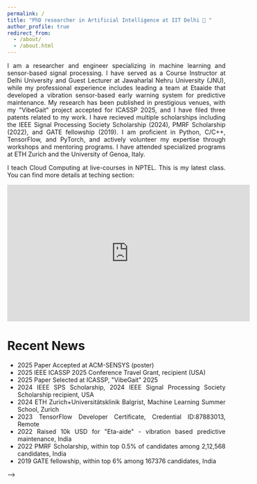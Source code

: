 ```yaml
---
permalink: /
title: "PhD researcher in Artificial Intelligence at IIT Delhi 🤖 "
author_profile: true
redirect_from: 
  - /about/
  - /about.html
---
```

<div style="text-align: justify;"> <p> I am a researcher and engineer specializing in machine learning and sensor-based signal processing. I have served as a Course Instructor at Delhi University and Guest Lecturer at Jawaharlal Nehru University (JNU), while my professional experience includes leading a team at Etaaide that developed a vibration sensor-based early warning system for predictive maintenance. My research has been published in prestigious venues, with my "VibeGait" project accepted for ICASSP 2025, and I have filed three patents related to my work. I have recieved multiple scholarships including the IEEE Signal Processing Society Scholarship (2024), PMRF Scholarship (2022), and GATE fellowship (2019). I am proficient in Python, C/C++, TensorFlow, and PyTorch, and actively volunteer my expertise through workshops and mentoring programs. I have attended specialized programs at ETH Zurich and the University of Genoa, Italy. </p>

<!-- # Research Visit Map -->

<p>I teach Cloud Computing at live-courses in NPTEL. This is my latest class. You can find more details at teching section:</p>
<iframe width="560" height="315" src="https://www.youtube.com/embed/o9_QVS65WL0" frameborder="0" allow="accelerometer; autoplay; clipboard-write; encrypted-media; gyroscope; picture-in-picture" allowfullscreen></iframe>

<h1>Recent News</h1>
<ul>
  <li>2025 Paper Accepted at ACM-SENSYS (poster)</li>
  <li>2025 IEEE ICASSP 2025 Conference Travel Grant, recipient (USA)</li>
  <li>2025 Paper Selected at ICASSP, "VibeGait" 2025</li>
  <li>2024 IEEE SPS Scholarship, 2024 IEEE Signal Processing Society Scholarship recipient, USA</li>
  <li>2024 ETH Zurich+Universitätsklinik Balgrist, Machine Learning Summer School, Zurich</li>
  <li>2023 TensorFlow Developer Certificate, Credential ID:87883013, Remote</li>
  <li>2022 Raised 10k USD for "Eta-aide" - vibration based predictive maintenance, India</li>
  <li>2022 PMRF Scholarship, within top 0.5% of candidates among 2,12,568 candidates, India</li>
  <li>2019 GATE fellowship, within top 6% among 167376 candidates, India</li>
</ul>

<!-- <p>This Map represents all the places I have visited to present my research</p>
<iframe src="/talkmap/map.html" height="500" width="500" style="border:none;"></iframe> -->

<!-- <iframe src="leaflet_debug.html" width="100%" height="600" style="border: none;"></iframe> -->

<!-- This is the front page of a website that is powered by the [Academic Pages template](https://github.com/academicpages/academicpages.github.io) and hosted on GitHub pages. [GitHub pages](https://pages.github.com) is a free service in which websites are built and hosted from code and data stored in a GitHub repository, automatically updating when a new commit is made to the repository. This template was forked from the [Minimal Mistakes Jekyll Theme](https://mmistakes.github.io/minimal-mistakes/) created by Michael Rose, and then extended to support the kinds of content that academics have: publications, talks, teaching, a portfolio, blog posts, and a dynamically-generated CV. You can fork [this template](https://github.com/academicpages/academicpages.github.io) right now, modify the configuration and markdown files, add your own PDFs and other content, and have your own site for free, with no ads! -->

<!-- A data-driven personal website
======
Like many other Jekyll-based GitHub Pages templates, Academic Pages makes you separate the website's content from its form. The content & metadata of your website are in structured markdown files, while various other files constitute the theme, specifying how to transform that content & metadata into HTML pages. You keep these various markdown (.md), YAML (.yml), HTML, and CSS files in a public GitHub repository. Each time you commit and push an update to the repository, the [GitHub pages](https://pages.github.com/) service creates static HTML pages based on these files, which are hosted on GitHub's servers free of charge.

Many of the features of dynamic content management systems (like Wordpress) can be achieved in this fashion, using a fraction of the computational resources and with far less vulnerability to hacking and DDoSing. You can also modify the theme to your heart's content without touching the content of your site. If you get to a point where you've broken something in Jekyll/HTML/CSS beyond repair, your markdown files describing your talks, publications, etc. are safe. You can rollback the changes or even delete the repository and start over - just be sure to save the markdown files! Finally, you can also write scripts that process the structured data on the site, such as [this one](https://github.com/academicpages/academicpages.github.io/blob/master/talkmap.ipynb) that analyzes metadata in pages about talks to display [a map of every location you've given a talk](https://academicpages.github.io/talkmap.html). -->
<!-- 
Getting started
======
1. Register a GitHub account if you don't have one and confirm your e-mail (required!)
1. Fork [this template](https://github.com/academicpages/academicpages.github.io) by clicking the "Use this template" button in the top right. 
1. Go to the repository's settings (rightmost item in the tabs that start with "Code", should be below "Unwatch"). Rename the repository "[your GitHub username].github.io", which will also be your website's URL.
1. Set site-wide configuration and create content & metadata (see below -- also see [this set of diffs](http://archive.is/3TPas) showing what files were changed to set up [an example site](https://getorg-testacct.github.io) for a user with the username "getorg-testacct")
1. Upload any files (like PDFs, .zip files, etc.) to the files/ directory. They will appear at https://[your GitHub username].github.io/files/example.pdf.  
1. Check status by going to the repository settings, in the "GitHub pages" section

Site-wide configuration
------
The main configuration file for the site is in the base directory in [_config.yml](https://github.com/academicpages/academicpages.github.io/blob/master/_config.yml), which defines the content in the sidebars and other site-wide features. You will need to replace the default variables with ones about yourself and your site's github repository. The configuration file for the top menu is in [_data/navigation.yml](https://github.com/academicpages/academicpages.github.io/blob/master/_data/navigation.yml). For example, if you don't have a portfolio or blog posts, you can remove those items from that navigation.yml file to remove them from the header. 

Create content & metadata
------
For site content, there is one markdown file for each type of content, which are stored in directories like _publications, _talks, _posts, _teaching, or _pages. For example, each talk is a markdown file in the [_talks directory](https://github.com/academicpages/academicpages.github.io/tree/master/_talks). At the top of each markdown file is structured data in YAML about the talk, which the theme will parse to do lots of cool stuff. The same structured data about a talk is used to generate the list of talks on the [Talks page](https://academicpages.github.io/talks), each [individual page](https://academicpages.github.io/talks/2012-03-01-talk-1) for specific talks, the talks section for the [CV page](https://academicpages.github.io/cv), and the [map of places you've given a talk](https://academicpages.github.io/talkmap.html) (if you run this [python file](https://github.com/academicpages/academicpages.github.io/blob/master/talkmap.py) or [Jupyter notebook](https://github.com/academicpages/academicpages.github.io/blob/master/talkmap.ipynb), which creates the HTML for the map based on the contents of the _talks directory). -->

<!-- **Markdown generator**

The repository includes [a set of Jupyter notebooks](https://github.com/academicpages/academicpages.github.io/tree/master/markdown_generator
) that converts a CSV containing structured data about talks or presentations into individual markdown files that will be properly formatted for the Academic Pages template. The sample CSVs in that directory are the ones I used to create my own personal website at stuartgeiger.com. My usual workflow is that I keep a spreadsheet of my publications and talks, then run the code in these notebooks to generate the markdown files, then commit and push them to the GitHub repository.

How to edit your site's GitHub repository
------
Many people use a git client to create files on their local computer and then push them to GitHub's servers. If you are not familiar with git, you can directly edit these configuration and markdown files directly in the github.com interface. Navigate to a file (like [this one](https://github.com/academicpages/academicpages.github.io/blob/master/_talks/2012-03-01-talk-1.md) and click the pencil icon in the top right of the content preview (to the right of the "Raw | Blame | History" buttons). You can delete a file by clicking the trashcan icon to the right of the pencil icon. You can also create new files or upload files by navigating to a directory and clicking the "Create new file" or "Upload files" buttons. 

Example: editing a markdown file for a talk
<!-- ![Editing a markdown file for a talk](/images/editing-talk.png) -->

<!-- For more info --> -->
<!-- ------
More info about configuring Academic Pages can be found in [the guide](https://academicpages.github.io/markdown/), the [growing wiki](https://github.com/academicpages/academicpages.github.io/wiki), and you can always [ask a question on GitHub](https://github.com/academicpages/academicpages.github.io/discussions). The [guides for the Minimal Mistakes theme](https://mmistakes.github.io/minimal-mistakes/docs/configuration/) (which this theme was forked from) might also be helpful. -->
